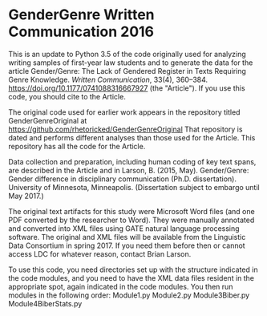 # GenderGenre Written Communication 2016
This is an update to Python 3.5 of the code originally used for analyzing
writing samples of first-year law students and to generate the data for the article
Gender/Genre: The Lack of Gendered Register in Texts Requiring Genre Knowledge.
_Written Communication_, 33(4), 360–384. https://doi.org/10.1177/0741088316667927
(the "Article"). If you use this code, you should cite to the Article.

The original code used for earlier work appears in the repository titled
GenderGenreOriginal at https://github.com/rhetoricked/GenderGenreOriginal That
repository is dated and performs different analyses than those used for the
Article. This repository has all the code for the Article.

Data collection and preparation, including human coding of key text spans, are
described in the Article and in Larson, B. (2015, May). Gender/Genre: Gender
difference in disciplinary communication (Ph.D. dissertation). University of
Minnesota, Minneapolis. (Dissertation subject to embargo until May 2017.)

The original text artifacts for this study were Microsoft Word files (and one
PDF converted by the researcher to Word). They were manually annotated and
converted into XML files using GATE natural language processing software.
The original and XML files will be available from the Linguistic Data
Consortium in spring 2017. If you need them before then or cannot access LDC
for whatever reason, contact Brian Larson.

To use this code, you need directories set up with the structure indicated
in the code modules, and you need to have the XML data files resident in the
appropriate spot, again indicated in the code modules. You then run modules
in the following order:
Module1.py
Module2.py
Module3Biber.py
Module4BiberStats.py
